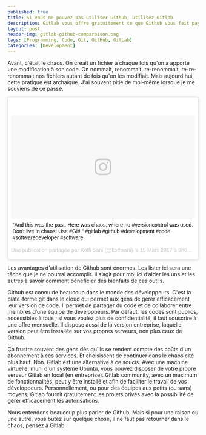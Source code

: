 ```yaml
---
published: true
title: Si vous ne pouvez pas utiliser Github, utilisez Gitlab
description: Gitlab vous offre gratuitement ce que Github vous fait payer; il ne faut donc pas retourner dans le chaos; il faut penser à Gitlab.
layout: post
header-img: gitlab-github-comparaison.png
tags: [Programming, Code, Git, GitHub, GitLab]
categories: [Development]
---
```

Avant, c'était le chaos. On créait un fichier à chaque fois qu'on a apporté une modification à son code. On nommait, renommait, re-renommait, re-re-renommait nos fichiers autant de fois qu'on les modifiait. Mais aujourd'hui, cette pratique est archaïque. J'ai souvent pitié de moi-même lorsque je me souviens de ce passé.<!--more-->

<blockquote class="instagram-media" data-instgrm-captioned data-instgrm-version="7" style=" background:#FFF; border:0; border-radius:3px; box-shadow:0 0 1px 0 rgba(0,0,0,0.5),0 1px 10px 0 rgba(0,0,0,0.15); margin: 1px; max-width:658px; padding:0; width:99.375%; width:-webkit-calc(100% - 2px); width:calc(100% - 2px);"><div style="padding:8px;"> <div style=" background:#F8F8F8; line-height:0; margin-top:40px; padding:28.10185185185185% 0; text-align:center; width:100%;"> <div style=" background:url(data:image/png;base64,iVBORw0KGgoAAAANSUhEUgAAACwAAAAsCAMAAAApWqozAAAABGdBTUEAALGPC/xhBQAAAAFzUkdCAK7OHOkAAAAMUExURczMzPf399fX1+bm5mzY9AMAAADiSURBVDjLvZXbEsMgCES5/P8/t9FuRVCRmU73JWlzosgSIIZURCjo/ad+EQJJB4Hv8BFt+IDpQoCx1wjOSBFhh2XssxEIYn3ulI/6MNReE07UIWJEv8UEOWDS88LY97kqyTliJKKtuYBbruAyVh5wOHiXmpi5we58Ek028czwyuQdLKPG1Bkb4NnM+VeAnfHqn1k4+GPT6uGQcvu2h2OVuIf/gWUFyy8OWEpdyZSa3aVCqpVoVvzZZ2VTnn2wU8qzVjDDetO90GSy9mVLqtgYSy231MxrY6I2gGqjrTY0L8fxCxfCBbhWrsYYAAAAAElFTkSuQmCC); display:block; height:44px; margin:0 auto -44px; position:relative; top:-22px; width:44px;"></div></div> <p style=" margin:8px 0 0 0; padding:0 4px;"> <a href="https://www.instagram.com/p/BRqij9gD7my/" style=" color:#000; font-family:Arial,sans-serif; font-size:14px; font-style:normal; font-weight:normal; line-height:17px; text-decoration:none; word-wrap:break-word;" target="_blank">“And this was the past. Here was chaos, where no #versioncontrol was used. Don&#39;t live in chaos!  Use #Git! ” #gitlab #github #development #code #softwaredeveloper #software</a></p> <p style=" color:#c9c8cd; font-family:Arial,sans-serif; font-size:14px; line-height:17px; margin-bottom:0; margin-top:8px; overflow:hidden; padding:8px 0 7px; text-align:center; text-overflow:ellipsis; white-space:nowrap;">Une publication partagée par Koffi Sani (@koffisani) le <time style=" font-family:Arial,sans-serif; font-size:14px; line-height:17px;" datetime="2017-03-15T16:00:03+00:00">15 Mars 2017 à 9h00 PDT</time></p></div></blockquote>
<script async defer src="//platform.instagram.com/en_US/embeds.js"></script>

Les avantages d’utilisation de Github sont énormes. Les lister ici sera une tâche que je ne pourrai accomplir. Il s’agit pour moi ici d’aider les uns et les autres à savoir comment bénéficier des bienfaits de ces outils.

Github est connu de beaucoup dans le monde des développeurs. C'est la plate-forme git
dans le cloud qui permet aux gens de gérer efficacement leur version de code. Il permet de partager du code et de collaborer entre membres d’une équipe de développeurs. Par défaut, les codes sont publics, accessibles à tous ; si vous voulez plus de confidentialité, il faut souscrire à une offre mensuelle. Il dispose aussi de la version entreprise, laquelle version peut être installée sur vos propres serveurs, non plus ceux de Github.

Ça frustre souvent des gens dès qu'ils se rendent compte des coûts d'un abonnement à ces
services. Et choisissent de continuer dans le chaos cité plus haut. Non. Gitlab est une
alternative à ce soucis. Avec une machine virtuelle, muni d'un système Ubuntu, vous pouvez disposer de votre propre serveur Gitlab en local (en entreprise). Gitlab community, avec un maximum de fonctionnalités, peut y être installé et afin de faciliter le travail de vos développeurs. Personnellement, ou pour des équipes aux petits (ou sans) moyens, Gitlab fournit gratuitement les projets privés avec la possibilité de gérer efficacement les autorisations.

Nous entendons beaucoup plus parler de Github. Mais si pour une raison ou une autre, vous
butez sur quelque chose, il ne faut pas retourner dans le chaos; pensez à Gitlab.